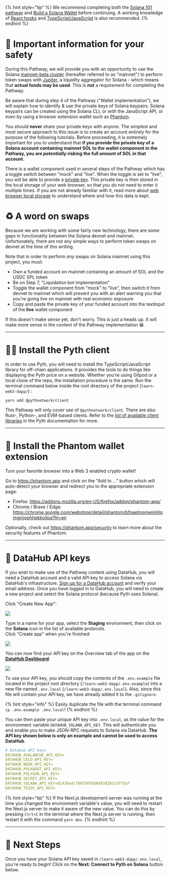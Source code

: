 {% hint style="tip" %}
We recommend completing both the [Solana 101 pathway](https://learn.figment.io/protocols/solana) and [Build a Solana Wallet](https://learn.figment.io/pathways/solana-wallet) before continuing. A working knowledge of [React hooks](https://reactjs.org/docs/hooks-intro.html) and [TypeScript/JavaScript](https://www.typescriptlang.org/) is also recommended.
{% endhint %}

# 🦺 Important information for your safety

During this Pathway, we will provide you with an opportunity to use the Solana [mainnet-beta cluster](https://docs.solana.com/clusters#mainnet-beta) (hereafter referred to as "mainnet") to perform token swaps with [Jupiter](https://jup.ag), a liquidity aggregator for Solana - which means that **actual funds may be used**. This is **not** a requirement for completing the Pathway.

Be aware that during step 4 of the Pathway ("Wallet implementation"), we will explain how to identify & use the private keys of Solana keypairs. Solana keypairs can be created using the Solana CLI, or with the JavaScript API, or even by using a browser extension wallet such as [Phantom](https://phantom.app).

You should **never** share your private keys with anyone. The simplest and most secure approach to this issue is to create an account entirely for the purpose of the following tutorials. Before proceeding, it is extremely important for you to understand that **if you provide the private key of a Solana account containing mainnet SOL to the wallet component in the Pathway, you are _potentially_ risking the full amount of SOL in that account**.

There is a wallet component used in several steps of the Pathway which has a toggle switch between "mock" and "live". When the toggle is set to "live", you will be able to provide a [private key](https://solana-labs.github.io/solana-web3.js/classes/Keypair.html). This private key is then stored in the local storage of your web browser, so that you do not need to enter it multiple times. If you are not already familiar with it, read more about [web browser local storage](https://blog.logrocket.com/localstorage-javascript-complete-guide/) to understand where and how this data is kept.

# ♻️ A word on swaps

Because we are working with some fairly new technology, there are some gaps in functionality between the Solana devnet and mainnet. Unfortunately, there are not any simple ways to perform token swaps on devnet at the time of this writing.

Note that in order to perform _any_ swaps on Solana mainnet using this project, you must:

- Own a funded account on mainnet containing an amount of SOL and the USDC SPL token
- Be on Step 7, "Liquidation bot implementation"
- Toggle the wallet component from "mock" to "live", then switch it from devnet to mainnet which will present you with an alert warning you that you're going live on mainnet with real economic exposure
- Copy and paste the private key of your funded account into the textinput of the **live** wallet component

If this doesn't make sense yet, don't worry. This is just a heads up. It will make more sense in the context of the Pathway implementation 😁

---

# 🧑‍💻 Install the Pyth client

In order to use Pyth, you will need to install the TypeScript/JavaScript library for off-chain applications. It provides the tools to do things like displaying the Pyth price on a website. Whether you're using Gitpod or a local clone of the repo, the installation procedure is the same. Run the terminal command below inside the root directory of the project (`learn-web3-dapp/`) :

```text
yarn add @pythnetwork/client
```

This Pathway will only cover use of `@pythnetwork/client`. There are also Rust-, Python-, and EVM-based clients. Refer to the [list of available client libraries](https://docs.pyth.network/consumers/client-libraries) in the Pyth documentation for more.

---

# 👻 Install the Phantom wallet extension

Turn your favorite browser into a Web 3 enabled crypto wallet!

Go to <https://phantom.app> and click on the "Add to ..." button which will auto-detect your browser and redirect you to the appropriate extension page:

- Firefox: https://addons.mozilla.org/en-US/firefox/addon/phantom-app/
- Chrome / Brave / Edge: https://chrome.google.com/webstore/detail/phantom/bfnaelmomeimhlpmgjnjophhpkkoljpa?hl=en

Optionally, check out <https://phantom.app/security> to learn more about the security features of Phantom.

---

# 🧩 DataHub API keys

If you wish to make use of the Pathway content using DataHub, you will need a DataHub account and a valid API key to access Solana via DataHub's infrastructure. [Sign up for a DataHub account](https://datahub-beta.figment.io/signup) and verify your email address. Once you have logged in to DataHub, you will need to create a new project and select the Solana protocol (because Pyth uses Solana).

Click "Create New App":

![](https://raw.githubusercontent.com/figment-networks/learn-web3-dapp/main/markdown/__images__/dh_api_1.png?raw=true)

Type in a name for your app, select the **Staging** environment, then click on the **Solana** icon in the list of available protocols. \
Click "Create app" when you're finished:

![](https://raw.githubusercontent.com/figment-networks/learn-web3-dapp/main/markdown/__images__/dh_api_2.png?raw=true)

You can now find your API key on the Overview tab of the app on the [**DataHub Dashboard**](https://datahub-beta.figment.io/apps):

![](https://raw.githubusercontent.com/figment-networks/learn-web3-dapp/main/markdown/__images__/dh_api_3.png?raw=true)

To use your API key, you should copy the contents of the `.env.example` file located in the project root directory (`/learn-web3-dapp/.env.example`) into a new file named `.env.local` (`/learn-web3-dapp/.env.local`). Also, since this file will contain your API key, we have already added it to the `.gitignore`.

{% hint style="info" %}
Easily duplicate the file with the terminal command `cp .env.example .env.local`!
{% endhint %}

You can then paste your unique API key into `.env.local`, as the value for the environment variable `DATAHUB_SOLANA_API_KEY`. This will authenticate you and enable you to make JSON-RPC requests to Solana via DataHub. **The API key shown below is only an example and cannot be used to access DataHub**.

```yaml
# DataHub API keys
DATAHUB_AVALANCHE_API_KEY=
DATAHUB_CELO_API_KEY=
DATAHUB_NEAR_API_KEY=
DATAHUB_POLKADOT_API_KEY=
DATAHUB_POLYGON_API_KEY=
DATAHUB_SECRET_API_KEY=
DATAHUB_SOLANA_API_KEY=81436edcf907b0fbb8493d281cdff5af
DATAHUB_TEZOS_API_KEY=
```

{% hint style="tip" %}
If the Next.js development server was running at the time you changed the environment variable's value, you will need to restart the Next.js server to make it aware of the new value. You can do this by pressing `Ctrl+C` in the terminal where the Next.js server is running, then restart it with the command `yarn dev`.
{% endhint %}

---

# 👣 Next Steps

Once you have your Solana API key saved in `/learn-web3-dapp/.env.local`, you're ready to begin! Click on the **Next: Connect to Pyth on Solana** button below.
